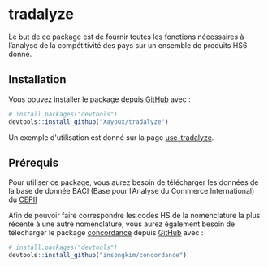 
<!-- README.md is generated from README.Rmd. Please edit that file -->

# tradalyze

<!-- badges: start -->
<!-- badges: end -->

Le but de ce package est de fournir toutes les fonctions nécessaires à
l’analyse de la compétitivité des pays sur un ensemble de produits HS6
donné.

## Installation

Vous pouvez installer le package depuis
[GitHub](https://github.com/Xayoux/tradalyze.git) avec :

``` r
# install.packages("devtools")
devtools::install_github("Xayoux/tradalyze")
```

Un exemple d'utilisation est donné sur la page [use-tradalyze](https://github.com/Xayoux/use-tradalyze). 

## Prérequis

Pour utiliser ce package, vous aurez besoin de télécharger les données
de la base de donnée BACI (Base pour l’Analyse du Commerce
International) du
[CEPII](http://www.cepii.fr/CEPII/en/bdd_modele/bdd_modele_item.asp?id=37)

Afin de pouvoir faire correspondre les codes HS de la nomenclature la
plus récente à une autre nomenclature, vous aurez également besoin de
télécharger le package
[concordance](https://github.com/insongkim/concordance.git) depuis
[GitHub](https://github.com/insongkim/concordance.git) avec :

``` r
# install.packages("devtools")
devtools::install_github("insongkim/concordance")
```
